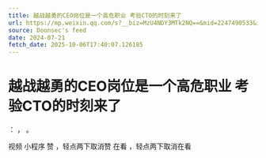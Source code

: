 ```yaml
---
title: 越战越勇的CEO岗位是一个高危职业 考验CTO的时刻来了
url: https://mp.weixin.qq.com/s?__biz=MzU4NDY3MTk2NQ==&mid=2247490533&idx=1&sn=64f6c196aad1b2729a6d8e17c8c69c03
source: Doonsec's feed
date: 2024-07-21
fetch_date: 2025-10-06T17:40:07.126185
---
```


# 越战越勇的CEO岗位是一个高危职业 考验CTO的时刻来了

：
，
。

视频
小程序
赞
，轻点两下取消赞
在看
，轻点两下取消在看